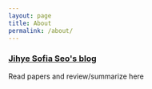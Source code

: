```yaml
---
layout: page
title: About
permalink: /about/
---
```


### [Jihye Sofia Seo's blog](https://jihyeseo.github.io/read-papers)

Read papers and review/summarize here
